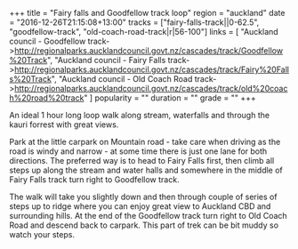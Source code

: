 +++
title = "Fairy falls and Goodfellow track loop"
region = "auckland"
date = "2016-12-26T21:15:08+13:00"
tracks = ["fairy-falls-track||0-62.5", "goodfellow-track", "old-coach-road-track|r|56-100"]
links = [
	"Auckland council - Goodfellow track->http://regionalparks.aucklandcouncil.govt.nz/cascades/track/Goodfellow%20Track",
	"Auckland council - Fairy Falls track->http://regionalparks.aucklandcouncil.govt.nz/cascades/track/Fairy%20Falls%20Track",
	"Auckland council - Old Coach Road track->http://regionalparks.aucklandcouncil.govt.nz/cascades/track/old%20coach%20road%20track"
]
popularity = ""
duration = ""
grade = ""
+++

An ideal 1 hour long loop walk along stream, waterfalls and through the kauri forrest with great views.

<!--more-->

Park at the little carpark on Mountain road - take care when driving as the road is windy and narrow - at some time there is just one lane for both directions. The preferred way is to head to Fairy Falls first, then climb all steps up along the stream and water halls and somewhere in the middle of Fairy Falls track turn right to Goodfellow track.

The walk will take you slightly down and then through couple of series of steps up to ridge where you can enjoy great view to Auckland CBD and surrounding hills. At the end of the Goodfellow track turn right to Old Coach Road and descend back to carpark. This part of trek can be bit muddy so watch your steps. 